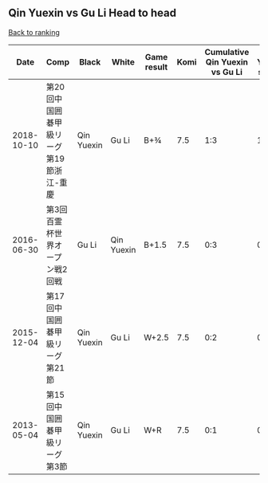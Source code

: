 ## Qin Yuexin vs Gu Li Head to head

[Back to ranking](../../index.md)




| **Date** | **Comp** | **Black** | **White** | **Game result** | **Komi** | **Cumulative Qin Yuexin vs Gu Li** | **Qin Yuexin streak** | **Gu Li streak** | 
| --- | --- | --- | --- | --- | --- | --- | --- | --- |
| 2018-10-10 | 第20回中国囲碁甲級リーグ第19節浙江-重慶 | Qin Yuexin | Gu Li | B+¾ | 7.5 | 1:3 | 1 | 0 | 
| 2016-06-30 | 第3回百霊杯世界オープン戦2回戦 | Gu Li | Qin Yuexin | B+1.5 | 7.5 | 0:3 | 0 | 3 | 
| 2015-12-04 | 第17回中国囲碁甲級リーグ第21節 | Qin Yuexin | Gu Li | W+2.5 | 7.5 | 0:2 | 0 | 2 | 
| 2013-05-04 | 第15回中国囲碁甲級リーグ第3節 | Qin Yuexin | Gu Li | W+R | 7.5 | 0:1 | 0 | 1 |




